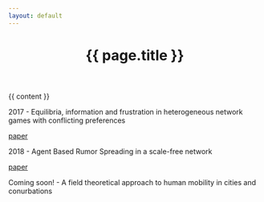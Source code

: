 ```yaml
---
layout: default
---
```

<div class="post">

  <header class="post-header">
    <h1 class="post-title">{{ page.title }}</h1>
  </header>

  <article class="post-content">
    {{ content }}
  </article>

</div>


2017 - Equilibria, information and frustration in heterogeneous network games with conflicting preferences

[paper](http://iopscience.iop.org/article/10.1088/1742-5468/aa9347/meta)

2018 - Agent Based Rumor Spreading in a scale-free network

[paper](https://arxiv.org/abs/1805.05999)

Coming soon! - A field theoretical approach to human mobility in cities and conurbations